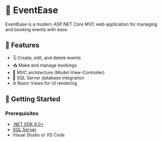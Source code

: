 # 🎉 EventEase

EventEase is a modern ASP.NET Core MVC web application for managing and booking events with ease.

## 📌 Features

- 🗓️ Create, edit, and delete events
- 📥 Make and manage bookings
- 👤 MVC architecture (Model-View-Controller)
- 💾 SQL Server database integration
- 🌐 Razor Views for UI rendering

## 🚀 Getting Started

### Prerequisites

- [.NET SDK 6.0+](https://dotnet.microsoft.com/download)
- [SQL Server](https://www.microsoft.com/en-us/sql-server/)
- Visual Studio or VS Code




